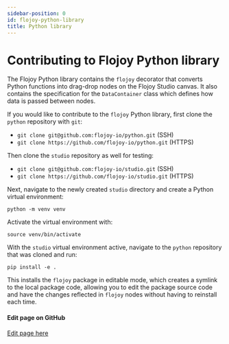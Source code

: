 ```yaml
---
sidebar-position: 0
id: flojoy-python-library
title: Python library
---
```


# Contributing to Flojoy Python library

The Flojoy Python library contains the `flojoy` decorator that converts Python functions into drag-drop nodes on the Flojoy Studio canvas. It also contains the specification for the `DataContainer` class which defines how data is passed between nodes.

If you would like to contribute to the `flojoy` Python library, first clone the `python` repository with `git`:

- `git clone git@github.com:flojoy-io/python.git` (SSH)
- `git clone https://github.com/flojoy-io/python.git` (HTTPS)

Then clone the `studio` repository as well for testing:

- `git clone git@github.com:flojoy-io/studio.git` (SSH)
- `git clone https://github.com/flojoy-io/studio.git` (HTTPS)

Next, navigate to the newly created `studio` directory and create a Python virtual environment:

```
python -m venv venv
```

Activate the virtual environment with:

```
source venv/bin/activate
```

With the `studio` virtual environment active, navigate to the `python` repository that was cloned and run:

```
pip install -e .
```

This installs the `flojoy` package in editable mode, which creates a symlink to the local package code, allowing you to edit the package source code and have the changes reflected in `flojoy` nodes without having to reinstall each time.

<SectionBreak />

[//]: # (Edit page on GitHub)

#### Edit page on GitHub

[Edit page here](https://github.com/flojoy-ai/docs/blob/main/docs/advanced-usage/flojoy-python-library.md)
